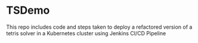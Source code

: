# TSDemo
This repo includes code and steps taken to deploy a refactored version of a tetris solver in a Kubernetes cluster using Jenkins CI/CD Pipeline
